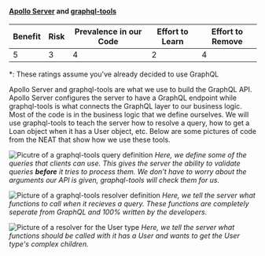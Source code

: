 #### [Apollo Server](https://www.apollographql.com/docs/apollo-server/) and [graphql-tools](https://www.apollographql.com/docs/graphql-tools/)

| Benefit | Risk | Prevalence in our Code | Effort to Learn | Effort to Remove |
| ------- | ---- | ---------------------- | --------------- | ---------------- |
| 5       | 3    | 4                      | 2               | 4                |

\*: These ratings assume you've already decided to use GraphQL

Apollo Server and graphql-tools are what we use to build the GraphQL API. Apollo Server configures the server to have a GraphQL endpoint while graphql-tools is what connects the GraphQL layer to our business logic. Most of the code is in the business logic that we define ourselves. We will use graphql-tools to teach the server how to resolve a query, how to get a Loan object when it has a User object, etc. Below are some pictures of code from the NEAT that show how we use these tools.

![Picutre of a graphql-tools query definition](https://jacksondr5.github.io/imgs/graphqlQueryDefinition.JPG)
_Here, we define some of the queries that clients can use. This gives the server the ability to validate queries **before** it tries to process them. We don't have to worry about the arguments our API is given, graphql-tools will check them for us._

![Picture of a graphql-tools resolver definition](https://jacksondr5.github.io/imgs/graphqlQueryResolvers.JPG)
_Here, we tell the server what functions to call when it recieves a query. These functions are completely seperate from GraphQL and 100% written by the developers._

![Picture of a resolver for the User type](https://jacksondr5.github.io/imgs/graphqlResolvingUserType.JPG)
_Here, we tell the server what functions should be called with it has a User and wants to get the User type's complex children._
